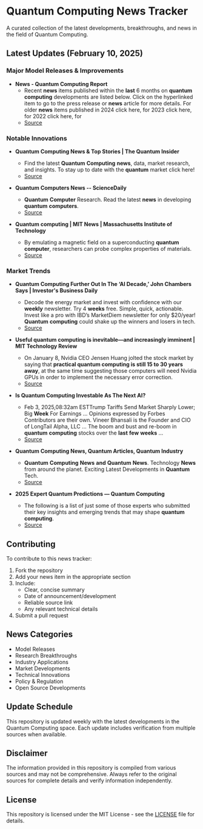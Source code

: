 # Quantum Computing News Tracker

A curated collection of the latest developments, breakthroughs, and news in the field of Quantum Computing.

## Latest Updates (February 10, 2025)


### Major Model Releases & Improvements

- **News - Quantum Computing Report**
  - Recent <strong>news</strong> items published within the <strong>last</strong> 6 months on <strong>quantum</strong> <strong>computing</strong> developments are listed below. Click on the hyperlinked item to go to the press release or <strong>news</strong> article for more details. For older <strong>news</strong> items published in 2024 click here, for 2023 click here, for 2022 click here, for
  - [Source](https://quantumcomputingreport.com/news/)

### Notable Innovations

- **Quantum Computing News & Top Stories | The Quantum Insider**
  - Find the latest <strong>Quantum</strong> <strong>Computing</strong> <strong>news</strong>, data, market research, and insights. To stay up to date with the <strong>quantum</strong> market click here!
  - [Source](https://thequantuminsider.com/)

- **Quantum Computers News -- ScienceDaily**
  - <strong>Quantum</strong> <strong>Computer</strong> Research. Read the latest <strong>news</strong> in developing <strong>quantum</strong> <strong>computers</strong>.
  - [Source](https://www.sciencedaily.com/news/computers_math/quantum_computers/)

- **Quantum computing | MIT News | Massachusetts Institute of Technology**
  - By emulating a magnetic field on a superconducting <strong>quantum</strong> <strong>computer</strong>, researchers can probe complex properties of materials.
  - [Source](https://news.mit.edu/topic/quantum-computing)

### Market Trends

- **Quantum Computing Further Out In The ‘AI Decade,’ John Chambers Says | Investor's Business Daily**
  - Decode the energy market and invest with confidence with our <strong>weekly</strong> newsletter. Try 4 <strong>weeks</strong> free. Simple, quick, actionable. Invest like a pro with IBD’s MarketDiem newsletter for only $20/year! <strong>Quantum</strong> <strong>computing</strong> could shake up the winners and losers in tech.
  - [Source](https://www.investors.com/news/technology/quantum-computing-further-out-ai-decade-john-chambers/)

- **Useful quantum computing is inevitable—and increasingly imminent | MIT Technology Review**
  - On January 8, Nvidia CEO Jensen Huang jolted the stock market by saying that <strong>practical quantum computing is still 15 to 30 years away</strong>, at the same time suggesting those computers will need Nvidia GPUs in order to implement the necessary error correction.
  - [Source](https://www.technologyreview.com/2025/01/27/1110540/useful-quantum-computing-is-inevitable-and-increasingly-imminent/)

- **Is Quantum Computing Investable As The Next AI?**
  - Feb 3, 2025,08:32am ESTTrump Tariffs Send Market Sharply Lower; Big <strong>Week</strong> For Earnings ... Opinions expressed by Forbes Contributors are their own. Vineer Bhansali is the Founder and CIO of LongTail Alpha, LLC ... The boom and bust and re-boom in <strong>quantum</strong> <strong>computing</strong> stocks over the <strong>last</strong> <strong>few</strong> <strong>weeks</strong> ...
  - [Source](https://www.forbes.com/sites/vineerbhansali/2025/01/23/is-quantum-computing-investable-as-the-next-ai-/)

- **Quantum Computing News, Quantum Articles, Quantum Industry**
  - <strong>Quantum</strong> <strong>Computing</strong> <strong>News</strong> <strong>and</strong> <strong>Quantum</strong> <strong>News</strong>. Technology <strong>News</strong> from around the planet. Exciting Latest Developments in <strong>Quantum</strong> Tech.
  - [Source](https://quantumzeitgeist.com/)

- **2025 Expert Quantum Predictions — Quantum Computing**
  - The following is a list of just some of those experts who submitted their key insights and emerging trends that may shape <strong>quantum</strong> <strong>computing</strong>.
  - [Source](https://thequantuminsider.com/2024/12/31/2025-expert-quantum-predictions-quantum-computing/)

## Contributing

To contribute to this news tracker:

1. Fork the repository
2. Add your news item in the appropriate section
3. Include:
   - Clear, concise summary
   - Date of announcement/development
   - Reliable source link
   - Any relevant technical details
4. Submit a pull request

## News Categories

- Model Releases
- Research Breakthroughs
- Industry Applications
- Market Developments
- Technical Innovations
- Policy & Regulation
- Open Source Developments

## Update Schedule

This repository is updated weekly with the latest developments in the Quantum Computing space. Each update includes verification from multiple sources when available.

## Disclaimer

The information provided in this repository is compiled from various sources and may not be comprehensive. Always refer to the original sources for complete details and verify information independently.

## License

This repository is licensed under the MIT License - see the [LICENSE](LICENSE) file for details.
